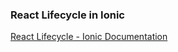 ###  React Lifecycle in Ionic


[React Lifecycle - Ionic Documentation](https://ionicframework.com/docs/react/lifecycle "React Lifecycle - Ionic Documentation")


 

```

```
